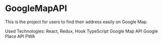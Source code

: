 # GoogleMapAPI

This is the project for users to find their address easily on Google Map.

Used Technologies:
React, Redux, Hook
TypeScript
Google Map API
Google Place API 
PWA
